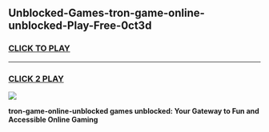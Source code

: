 
## Unblocked-Games-tron-game-online-unblocked-Play-Free-0ct3d
<h3>
<a href="https://premium76.site?title=tron-game-online-unblocked&ref=20A">CLICK TO PLAY</a></h3>
<hr>

<h3>
<a href="https://premium76.site?title=tron-game-online-unblocked&ref=20A">CLICK 2 PLAY</a>
  
</h3>

<a href="https://premium76.site?title=tron-game-online-unblocked&ref=20A"><img src="https://clearcache.store/games.png"></a>


**tron-game-online-unblocked games unblocked: Your Gateway to Fun and Accessible Online Gaming**
